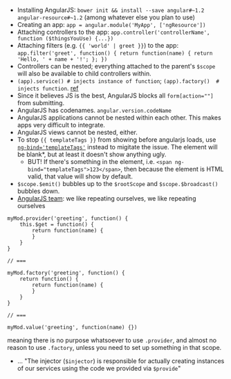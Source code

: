 * Installing AngularJS: `bower init && install --save angular#~1.2 angular-resource#~1.2` (among whatever else you plan to use)
* Creating an app: `app = angular.module('MyApp', ['ngResource'])`
* Attaching controllers to the app: `app.controller('controllerName', function ($thingsYouUse) {...})`
* Attaching filters (e.g. `{{ 'world' | greet }}`) to the app: `app.filter('greet', function() { return function(name) { return 'Hello, ' + name + '!'; }; })`
* Controllers can be nested; everything attached to the parent's `$scope` will also be available to child controllers within.
* `(app).service() # injects instance of function`; `(app).factory()  # injects function`. [ref](http://viralpatel.net/blogs/angularjs-service-factory-tutorial/)
* Since it believes JS is the best, AngularJS blocks all `form[action=""]` from submitting.
* AngularJS has codenames. `angular.version.codeName`
* AngularJS applications cannot be nested within each other. This makes apps very difficult to integrate.
* AngularJS views cannot be nested, either.
* To stop `{{ templateTags }}` from showing before angularjs loads, use [`ng-bind='templateTags'`](http://stackoverflow.com/a/12866905/1558430) instead to migitate the issue. The element will be blank*, but at least it doesn't show anything ugly.
  * BUT! If there's something in the element, i.e. `<span ng-bind="templateTags">123</span>`, then because the element is HTML valid, that value will show by default.
* `$scope.$emit()` bubbles up to the `$rootScope` and `$scope.$broadcast()` bubbles down.
* [AngularJS team](https://github.com/angular/angular.js/wiki/Understanding-Dependency-Injection): we like repeating ourselves, we like repeating ourselves
```
myMod.provider('greeting', function() {
    this.$get = function() {
        return function(name) {
        }
    }
}

// ===

myMod.factory('greeting', function() {
    return function() {
        return function(name) {
        }
    }
}

// ===

myMod.value('greeting', function(name) {})
```
meaning there is no purpose whatsoever to use `.provider`, and almost no reason to use `.factory`, unless you need to set up something in that scope.

* ... "The injector (`$injector`) is responsible for actually creating instances of our services using the code we provided via `$provide`"
